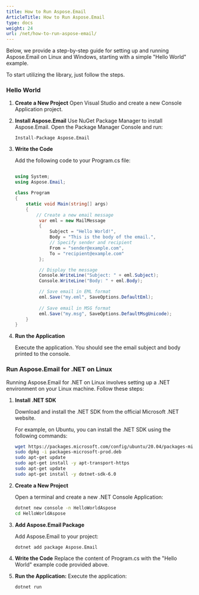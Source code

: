 ```yaml
---
title: How to Run Aspose.Email
ArticleTitle: How to Run Aspose.Email
type: docs
weight: 24
url: /net/how-to-run-aspose-email/
---
```


Below, we provide a step-by-step guide for setting up and running Aspose.Email on Linux and Windows, starting with a simple "Hello World" example.

To start utilizing the library, just follow the steps.

### **Hello World**

1. **Create a New Project** 
   Open Visual Studio and create a new Console Application project.

2. **Install Aspose.Email** 
   Use NuGet Package Manager to install Aspose.Email. Open the Package Manager Console and run:

   ```
   Install-Package Aspose.Email
   ```

3. **Write the Code**

   Add the following code to your Program.cs file:
   
   ```csharp
   
   using System;
   using Aspose.Email;
   
   class Program
   {
       static void Main(string[] args)
       {
           // Create a new email message
            var eml = new MailMessage
            {
                Subject = "Hello World!",
                Body = "This is the body of the email.",
                // Specify sender and recipient
                From = "sender@example.com",
                To = "recipient@example.com"
            };

            // Display the message
            Console.WriteLine("Subject: " + eml.Subject);
            Console.WriteLine("Body: " + eml.Body);

            // Save email in EML format
            eml.Save("my.eml", SaveOptions.DefaultEml);
            
            // Save email in MSG format
            eml.Save("my.msg", SaveOptions.DefaultMsgUnicode);
       }
   }
   ```
4. **Run the Application**

   Execute the application. You should see the email subject and body printed to the console.

### **Run Aspose.Email for .NET on Linux**

Running Aspose.Email for .NET on Linux involves setting up a .NET environment on your Linux machine. Follow these steps:

1. **Install .NET SDK**

   Download and install the .NET SDK from the official Microsoft .NET website.
   
   For example, on Ubuntu, you can install the .NET SDK using the following commands:
   
   ```bash
   wget https://packages.microsoft.com/config/ubuntu/20.04/packages-microsoft-prod.deb -O packages-microsoft-prod.deb
   sudo dpkg -i packages-microsoft-prod.deb
   sudo apt-get update
   sudo apt-get install -y apt-transport-https
   sudo apt-get update
   sudo apt-get install -y dotnet-sdk-6.0
   ```
2. **Create a New Project**

   Open a terminal and create a new .NET Console Application:
   
   ```bash
   dotnet new console -n HelloWorldAspose
   cd HelloWorldAspose
   ```
   
3. **Add Aspose.Email Package**

   Add Aspose.Email to your project:
   
   ```bash
   dotnet add package Aspose.Email
   ```

4. **Write the Code**
   Replace the content of Program.cs with the "Hello World" example code provided above.

5. **Run the Application:**
   Execute the application:

   ```bash
   dotnet run
   ```



